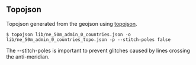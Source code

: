 ## Topojson

Topojson generated from the geojson using [topojson](https://www.npmjs.com/package/topojson).

```
$ topojson lib/ne_50m_admin_0_countries.json -o lib/ne_50m_admin_0_countries_topo.json -p --stitch-poles false
```

The --stitch-poles is important to prevent glitches caused by lines crossing the anti-meridian. 